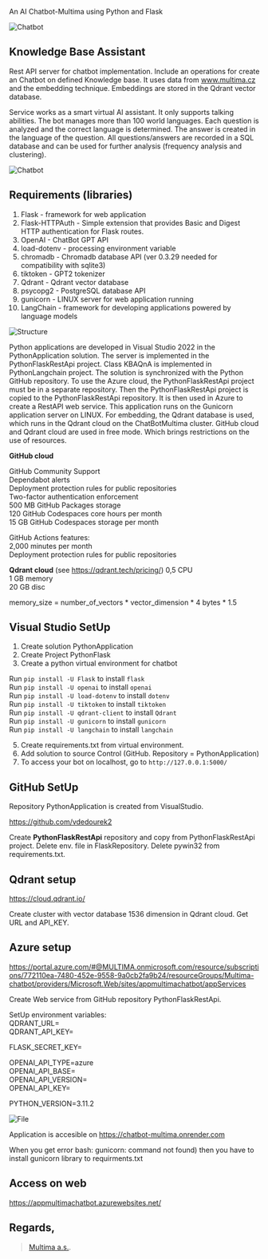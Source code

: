 An AI Chatbot-Multima using Python and Flask

![Chatbot](Chatbot.png)

##  Knowledge Base Assistant

Rest API server for chatbot implementation. Include an operations for create an Chatbot on defined Knowledge base.
It uses data from www.multima.cz and the embedding technique.
Embeddings are stored in the Qdrant vector database.

Service works as a smart virtual AI assistant. It only supports talking abilities. The bot manages more than 100 world languages. Each question is analyzed and the correct language is determined. The answer is created in the language of the question.
All questions/answers are recorded in a SQL database and can be used for further analysis (frequency analysis and clustering).

![Chatbot](ChatbotFlow.png)


## Requirements (libraries)
1. Flask - framework for web application
2. Flask-HTTPAuth - Simple extension that provides Basic and Digest HTTP authentication for Flask routes.
2. OpenAI - ChatBot GPT API
3. load-dotenv - processing environment variable
5. chromadb - Chromadb database API (ver 0.3.29 needed for compatibility with sqlite3)
8. tiktoken - GPT2 tokenizer
9. Qdrant - Qdrant vector database
8. psycopg2 - PostgreSQL database API
11. gunicorn - LINUX server for web application running
14. LangChain - framework for developing applications powered by language models

![Structure](structure.png)

Python applications are developed in Visual Studio 2022 in the PythonApplication solution. The server is implemented in the PythonFlaskRestApi project. Class KBAQnA is implemented in PythonLangchain project. The solution is synchronized with the Python GitHub repository. To use the Azure cloud, the PythonFlaskRestApi project must be in a separate repository. Then the PythonFlaskRestApi project is copied to the PythonFlaskRestApi repository. It is then used in Azure to create a RestAPI web service. This application runs on the Gunicorn application server on LINUX. For embedding, the Qdrant database is used, which runs in the Qdrant cloud on the ChatBotMultima cluster.
GitHub cloud and Qdrant cloud are used in free mode. Which brings restrictions on the use of resources.

**GitHub cloud**

GitHub Community Support   
Dependabot alerts  
Deployment protection rules for public repositories  
Two-factor authentication enforcement  
500 MB GitHub Packages storage  
120 GitHub Codespaces core hours per month  
15 GB GitHub Codespaces storage per month  

GitHub Actions features:  
2,000 minutes per month  
Deployment protection rules for public repositories

**Qdrant cloud** (see https://qdrant.tech/pricing/)
0,5 CPU  
1 GB memory  
20 GB disc  

memory_size = number_of_vectors * vector_dimension * 4 bytes * 1.5


## Visual Studio SetUp
1. Create solution PythonApplication
2. Create Project PythonFlask
3. Create a python virtual environment for chatbot

Run ```pip install -U Flask``` to install ```flask```  
Run ```pip install -U openai``` to install ```openai```  
Run ```pip install -U load-dotenv``` to install ```dotenv```  
Run ```pip install -U tiktoken``` to install ```tiktoken```  
Run ```pip install -U qdrant-client``` to install ```Qdrant```  
Run ```pip install -U gunicorn``` to install ```gunicorn```  
Run ```pip install -U langchain``` to install ```langchain```  

5. Create requirements.txt from virtual environment.  
6. Add solution to source Control (GitHub. Repository = PythonApplication)  
7. To access your bot on localhost, go to ```http://127.0.0.1:5000/ ``` 


## GitHub SetUp
Repository PythonApplication is created from VisualStudio.

https://github.com/vdedourek2

Create **PythonFlaskRestApi** repository and copy from PythonFlaskRestApi project.
Delete env. file in FlaskRepository.
Delete pywin32 from requirements.txt.

## Qdrant setup
https://cloud.qdrant.io/

Create cluster with vector database 1536 dimension in Qdrant cloud. Get URL and API_KEY.



## Azure setup
https://portal.azure.com/#@MULTIMA.onmicrosoft.com/resource/subscriptions/772110ea-7480-452e-9558-9a0cb2fa9b24/resourceGroups/Multima-chatbot/providers/Microsoft.Web/sites/appmultimachatbot/appServices

Create Web service from GitHub repository PythonFlaskRestApi.

SetUp environment variables:  
QDRANT_URL=  
QDRANT_API_KEY=  

FLASK_SECRET_KEY=

OPENAI_API_TYPE=azure  
OPENAI_API_BASE=  
OPENAI_API_VERSION=  
OPENAI_API_KEY=  

PYTHON_VERSION=3.11.2  

![File](file.png)

Application is accesible on https://chatbot-multima.onrender.com

When you get error
bash: gunicorn: command not found)
then you have to install gunicorn library to requirments.txt


## Access on web

https://appmultimachatbot.azurewebsites.net/


## Regards,
 > [Multima a.s.](https://www.multima.cz/).
